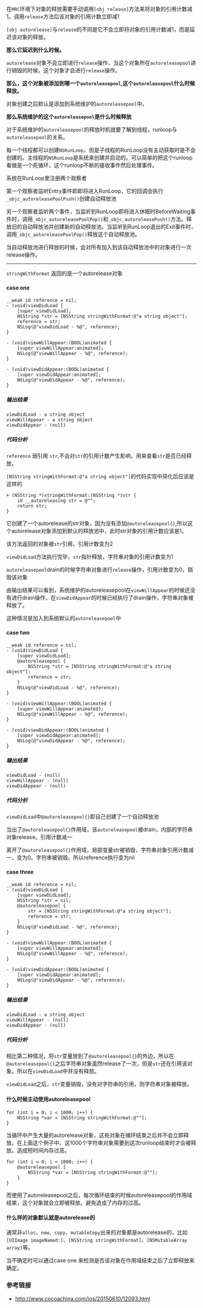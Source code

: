 在`MRC`环境下对象的释放需要手动调用`[obj release]`方法来将对象的引用计数减1。调用`release`方法后该对象的引用计数立即减1

`[obj autorelease]`与`release`的不同是它不会立即将对象的引用计数减1，而是延迟该对象的释放。    

**那么它延迟到什么时候。**

`autorelease`对象不会立即进行`release`操作，当这个对象所在`autoreleasepool`进行销毁的时候，这个对象才会进行`release`操作。    

**那么，这个对象被添加到哪一个`autoreleasepool`,这个`autoreleasepool`什么时候释放。**

对象创建之后默认是添加到系统维护的`autoreleasepool`中。   

**那么系统维护的这个`autoreleasepool`是什么时候释放**

对于系统维护的`autoreleasepool`的释放时机就要了解到线程，runloop与`autoreleasepool`的关系。

每一个线程都可以创建`NSRunLoop`，但是子线程的RunLoop没有主动获取时是不会创建的。主线程的`NSRunLoop`是系统来创建并启动的。可以简单的把这个runloop看做是一个死循环，这个runloop不断的接收事件然后处理事件。

系统在RunLoop里注册两个观察者

第一个观察者监听Entry事件即即将进入RunLoop，它的回调会执行`_objc_autoreleasePoolPush()`创建自动释放池

另一个观察者监听两个事件，当监听到RunLoop即将进入休眠时BeforeWaiting事件时，调用`_objc_autoreleasePoolPop()`和`_objc_autoreleasePush()`方法。释放旧的自动释放池并创建新的自动释放池。当监听到RunLoop退出的Exit事件时，调用`_objc_autoreleasePoolPop()`释放这个自动释放池。

当自动释放池进行释放的时候，会对所有加入到该自动释放池中的对象进行一次release操作。

***

`stringWithFormat` 返回的是一个autorelease对象

#### case one

```
__weak id reference = nil;
- (void)viewDidLoad {
    [super viewDidLoad];
    NSString *str = [NSString stringWithFormat:@"a string object"];
    reference = str;
    NSLog(@"viewDidLoad - %@", reference);
}

- (void)viewWillAppear:(BOOL)animated {
    [super viewWillAppear:animated];
    NSLog(@"viewWillAppear - %@", reference);
}

- (void)viewDidAppear:(BOOL)animated {
    [super viewDidAppear:animated];
    NSLog(@"viewDidAppear - %@", reference);
}
```

##### 输出结果

```
viewDidLoad - a string object
viewWillAppear - a string object
viewDidAppear - (null)
```

##### 代码分析

`reference` 弱引用 `str`,不会对`str`的引用计数产生影响，用来查看`str`是否已经释放。

`[NSString stringWithFormat:@"a string object"]`的代码实现中简化后应该是这样的 

```
+ (NSString *)stringWithFormat:(NSString *)str {
    id __autoreleasing str = @"";
    return str;
}
```

它创建了一个autorelease的str对象，因为没有添加`@autoreleasepool{}`,所以这个autorelease对象添加到默认的释放池中，此时str对象的引用计数应该是1。

该方法返回的对象被`str`引用，引用计数变为2

`viewDidLoad`方法执行完毕，`str`指针释放，字符串对象的引用计数变为1

`autoreleasepool`drain的时候字符串对象进行`release`操作，引用计数变为0，销毁该对象


由输出结果可以看到，系统维护的autoreleasepool在`viewWillAppear`的时候还没有进行drain操作，在`viewDidAppear`的时候已经执行了drain操作，字符串对象被释放了。

这种情况是加入到系统默认的`autoreleasepool`中

#### case two

```
__weak id reference = nil;
- (void)viewDidLoad {
    [super viewDidLoad];
    @autoreleasepool {
        NSString *str = [NSString stringWithFormat:@"a string object"];
        reference = str;
    }
    NSLog(@"viewDidLoad - %@", reference);
}

- (void)viewWillAppear:(BOOL)animated {
    [super viewWillAppear:animated];
    NSLog(@"viewWillAppear - %@", reference);
}

- (void)viewDidAppear:(BOOL)animated {
    [super viewDidAppear:animated];
    NSLog(@"viewDidAppear - %@", reference);
}

```

##### 输出结果

```
viewDidLoad - (null)
viewWillAppear - (null)
viewDidAppear - (null)
```

##### 代码分析

`viewDidLoad`中`@autoreleasepool{}`即自己创建了一个自动释放池

当出了`@autoreleasepool{}`作用域，该`autoreleasepool`被drain，内部的字符串对象release。引用计数减一

离开了`@autoreleasepool{}`作用域，局部变量str被销毁，字符串对象引用计数减一，变为0。字符串被销毁。所以reference执行变为nil

#### case three

```
__weak id reference = nil;
- (void)viewDidLoad {
    [super viewDidLoad];
    NSString *str = nil;
    @autoreleasepool {
        str = [NSString stringWithFormat:@"a string object"];
        reference = str;
    }
    NSLog(@"viewDidLoad - %@", reference);
}

- (void)viewWillAppear:(BOOL)animated {
    [super viewWillAppear:animated];
    NSLog(@"viewWillAppear - %@", reference);
}

- (void)viewDidAppear:(BOOL)animated {
    [super viewDidAppear:animated];
    NSLog(@"viewDidAppear - %@", reference);
}
```

##### 输出结果

```
viewDidLoad - a string object
viewWillAppear - (null)
viewDidAppear - (null)
```

##### 代码分析

相比第二种情况，将`str`变量放到了`@autoreleasepool{}`的外边，所以在`@autoreleasepool{}`之后字符串对象虽然release了一次，但是`str`还在引用该对象。所以在`viewDidLoad`中并没有释放。

`viewDidLoad`之后，`str`变量销毁，没有对字符串的引用，则字符串对象被释放。

#### 什么时候主动使用autoreleasepool

```
for (int i = 0; i < 1000; i++) {
    NSString *var = [NSString stringWithFormat:@""];
}
```

当循环中产生大量的autorelease对象，这些对象在循环结束之后并不会立即释放。在上面这个例子中，这1000个字符串对象需要到这次runloop结束时才会被释放。造成短时间内存过高。

```
for (int i = 0; i < 1000; i++) {
    @autoreleasepool {
        NSString *var = [NSString stringWithFormat:@""];
    }
}
```

而使用了autoreleasepool之后，每次循环结束的时候autoreleasepool的作用域结束，这个对象就会立即被释放。避免造成了内存的过高。

#### 什么样的对象默认就是autorelease的

通常非`alloc`、`new`、`copy`、`mutableCopy`出来的对象都是autorelease的，比如`[UIImage imageNamed:]`、`[NSString stringWithFormat]`、`[NSMutableArray array]`等。

当不确定时可以通过case one 来检测是否该对象在作用域结束之后了立即释放来确定。

### 参考链接

* http://www.cocoachina.com/ios/20150610/12093.html
